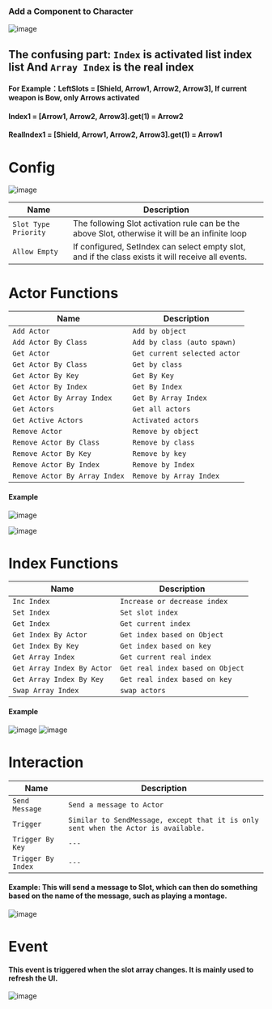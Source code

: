 ### Add a Component to Character
![image](https://github.com/user-attachments/assets/beebe54e-1383-4da8-8bd8-389cc8dcc35c)

## The confusing part: `Index` is activated list index list And `Array Index` is the real index
#### For Example：LeftSlots = [Shield, Arrow1, Arrow2, Arrow3], If current weapon is Bow, only Arrows activated
#### Index1 = [Arrow1, Arrow2, Arrow3].get(1) = Arrow2
#### RealIndex1 = [Shield, Arrow1, Arrow2, Arrow3].get(1) = Arrow1

# Config
![image](https://github.com/user-attachments/assets/4ef3b0bf-7dcf-4661-ad7a-40fa60903782)

| Name| Description |
| ----------- | ----------- |
| `Slot Type Priority` |  The following Slot activation rule can be the above Slot, otherwise it will be an infinite loop
| `Allow Empty` |  If configured, SetIndex can select empty slot, and if the class exists it will receive all events.

# Actor Functions

| Name| Description |
| ----------- | ----------- |
| `Add Actor` |  `Add by object` 
| `Add Actor By Class` |  `Add by class (auto spawn)` 
| `Get Actor` |  `Get current selected actor` 
| `Get Actor By Class` |  `Get by class` 
| `Get Actor By Key` |  `Get By Key` 
| `Get Actor By Index` |  `Get By Index` 
| `Get Actor By Array Index` |  `Get By Array Index` 
| `Get Actors` |  `Get all actors` 
| `Get Active Actors` |  `Activated actors` 
| `Remove Actor` |  `Remove by object` 
| `Remove Actor By Class` | `Remove by class` 
| `Remove Actor By Key` | `Remove by key`  
| `Remove Actor By Index` | `Remove by Index`  
| `Remove Actor By Array Index` | `Remove by Array Index`  

#### Example
![image](https://github.com/user-attachments/assets/488c7e34-1cea-40ee-866b-1e4d1a42ca2a)

![image](https://github.com/user-attachments/assets/51df2ddb-6e56-4c15-87d1-dd2fa7cc1417)


# Index Functions 
| Name| Description |
| ----------- | ----------- |
| `Inc Index` |  `Increase or decrease index` 
| `Set Index` |  `Set slot index` 
| `Get Index` |  `Get current index` 
| `Get Index By Actor` |  `Get index based on Object` 
| `Get Index By Key` |  `Get index based on key` 
| `Get Array Index` |  `Get current real index` 
| `Get Array Index By Actor` |  `Get real index based on Object` 
| `Get Array Index By Key` | `Get real index based on key`  
| `Swap Array Index` | `swap actors`  

#### Example
![image](https://github.com/user-attachments/assets/34a38c6a-5855-4192-9807-385660fa2b8a)
![image](https://github.com/user-attachments/assets/5f1895ee-c281-4c82-8240-6f6e12b00ff8)


# Interaction 
| Name| Description |
| ----------- | ----------- |
| `Send Message` |  `Send a message to Actor` 
| `Trigger` |  `Similar to SendMessage, except that it is only sent when the Actor is available.` 
| `Trigger By Key` |  `---` 
| `Trigger By Index` |  `---` 


#### Example: This will send a message to Slot, which can then do something based on the name of the message, such as playing a montage.
![image](https://github.com/user-attachments/assets/eba5ba1e-7ee6-45d3-916e-5e69520db7ce)



# Event

#### This event is triggered when the slot array changes. It is mainly used to refresh the UI.
![image](https://github.com/user-attachments/assets/0a8e4b68-0cfa-4243-a75f-289ce81e1c17)


